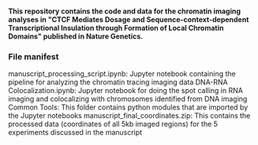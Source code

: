 #### This repository contains the code and data for the chromatin imaging analyses in "CTCF Mediates Dosage and Sequence-context-dependent Transcriptional Insulation through Formation of Local Chromatin Domains" published in Nature Genetics.

### File manifest

manuscript_processing_script.ipynb: Jupyter notebook containing the pipeline for analyzing the chromatin tracing imaging data
DNA-RNA Colocalization.ipynb: Jupyter notebook for doing the spot calling in RNA imaging and colocalizing with chromosomes identified from DNA imaging
Common Tools: This folder contains python modules that are imported by the Jupyter notebooks
manuscript_final_coordinates.zip: This contains the processed data (coordinates of all 5kb imaged regions) for the 5 experiments discussed in the manuscript
